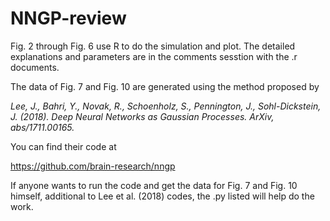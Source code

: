 # NNGP-review

Fig. 2 through Fig. 6 use R to do the simulation and plot. The detailed explanations and parameters are in the comments sesstion with the .r documents. 

The data of Fig. 7 and Fig. 10 are generated using the method proposed by 

<p><i>
Lee, J., Bahri, Y., Novak, R., Schoenholz, S., Pennington, J., Sohl-Dickstein, J. (2018). Deep Neural Networks as Gaussian Processes. ArXiv, abs/1711.00165.
</i></p>


You can find their code at

https://github.com/brain-research/nngp
  
If anyone wants to run the code and get the data for Fig. 7 and Fig. 10 himself, additional to Lee et al. (2018) codes, the .py listed will help do the work. 
